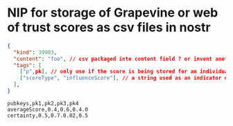 NIP for storage of Grapevine or web of trust scores as csv files in nostr
=====

```json
{
  "kind": 39903,
  "content": "foo", // csv packaged into content field ? or invent another field, like csv?
  "tags": [
    ["p",pk], // only use if the score is being stored for an individual pubkey
    ["scoreType", "influenceScore"], // a string used as an indicator of the type of the WoT score being stored
  ],
}
```

```csv
pubkeys,pk1,pk2,pk3,pk4
averageScore,0.4,0.6,0.4.0
certainty,0.5,0.7.0.02,0.5
```
